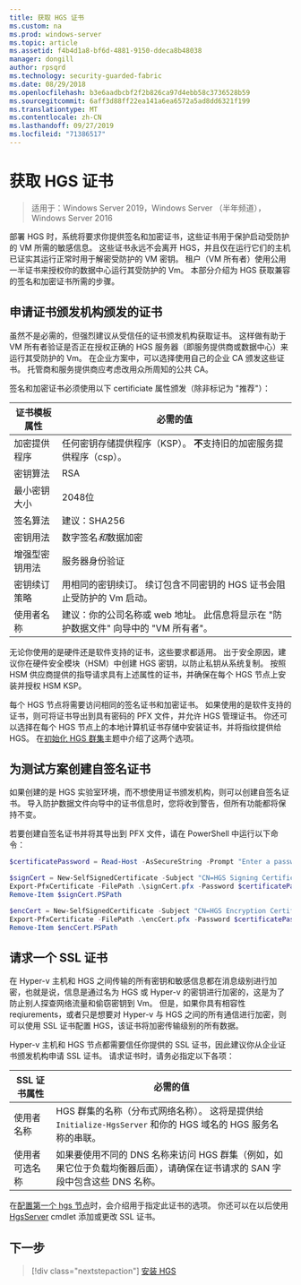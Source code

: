 ```yaml
---
title: 获取 HGS 证书
ms.custom: na
ms.prod: windows-server
ms.topic: article
ms.assetid: f4b4d1a8-bf6d-4881-9150-ddeca8b48038
manager: dongill
author: rpsqrd
ms.technology: security-guarded-fabric
ms.date: 08/29/2018
ms.openlocfilehash: b3e6aadbcbf2f2b826ca97d4ebb58c3736528b59
ms.sourcegitcommit: 6aff3d88ff22ea141a6ea6572a5ad8dd6321f199
ms.translationtype: MT
ms.contentlocale: zh-CN
ms.lasthandoff: 09/27/2019
ms.locfileid: "71386517"
---
```

# <a name="obtain-certificates-for-hgs"></a>获取 HGS 证书

>适用于：Windows Server 2019，Windows Server （半年频道），Windows Server 2016

部署 HGS 时，系统将要求你提供签名和加密证书，这些证书用于保护启动受防护的 VM 所需的敏感信息。
这些证书永远不会离开 HGS，并且仅在运行它们的主机已证实其运行正常时用于解密受防护的 VM 密钥。
租户（VM 所有者）使用公用一半证书来授权你的数据中心运行其受防护的 Vm。
本部分介绍为 HGS 获取兼容的签名和加密证书所需的步骤。

## <a name="request-certificates-from-your-certificate-authority"></a>申请证书颁发机构颁发的证书

虽然不是必需的，但强烈建议从受信任的证书颁发机构获取证书。
这样做有助于 VM 所有者验证是否正在授权正确的 HGS 服务器（即服务提供商或数据中心）来运行其受防护的 Vm。
在企业方案中，可以选择使用自己的企业 CA 颁发这些证书。
托管商和服务提供商应考虑改用众所周知的公共 CA。

签名和加密证书必须使用以下 certificiate 属性颁发（除非标记为 "推荐"）：

证书模板属性 | 必需的值 
------------------------------|----------------
加密提供程序               | 任何密钥存储提供程序（KSP）。 **不**支持旧的加密服务提供程序（csp）。
密钥算法                 | RSA
最小密钥大小              | 2048位
签名算法           | 建议：SHA256
密钥用法                     | 数字签名*和*数据加密
增强型密钥用法            | 服务器身份验证
密钥续订策略            | 用相同的密钥续订。 续订包含不同密钥的 HGS 证书会阻止受防护的 Vm 启动。
使用者名称                  | 建议：你的公司名称或 web 地址。 此信息将显示在 "防护数据文件" 向导中的 "VM 所有者"。

无论你使用的是硬件还是软件支持的证书，这些要求都适用。
出于安全原因，建议你在硬件安全模块（HSM）中创建 HGS 密钥，以防止私钥从系统复制。
按照 HSM 供应商提供的指导请求具有上述属性的证书，并确保在每个 HGS 节点上安装并授权 HSM KSP。

每个 HGS 节点将需要访问相同的签名证书和加密证书。
如果使用的是软件支持的证书，则可将证书导出到具有密码的 PFX 文件，并允许 HGS 管理证书。
你还可以选择在每个 HGS 节点上的本地计算机证书存储中安装证书，并将指纹提供给 HGS。
在[初始化 HGS 群集](guarded-fabric-initialize-hgs.md)主题中介绍了这两个选项。

## <a name="create-self-signed-certificates-for-test-scenarios"></a>为测试方案创建自签名证书

如果创建的是 HGS 实验室环境，而不想使用证书颁发机构，则可以创建自签名证书。
导入防护数据文件向导中的证书信息时，您将收到警告，但所有功能都将保持不变。

若要创建自签名证书并将其导出到 PFX 文件，请在 PowerShell 中运行以下命令：

```powershell
$certificatePassword = Read-Host -AsSecureString -Prompt "Enter a password for the PFX file"

$signCert = New-SelfSignedCertificate -Subject "CN=HGS Signing Certificate"
Export-PfxCertificate -FilePath .\signCert.pfx -Password $certificatePassword -Cert $signCert
Remove-Item $signCert.PSPath

$encCert = New-SelfSignedCertificate -Subject "CN=HGS Encryption Certificate"
Export-PfxCertificate -FilePath .\encCert.pfx -Password $certificatePassword -Cert $encCert
Remove-Item $encCert.PSPath
```

## <a name="request-an-ssl-certificate"></a>请求一个 SSL 证书

在 Hyper-v 主机和 HGS 之间传输的所有密钥和敏感信息都在消息级别进行加密，也就是说，信息是通过名为 HGS 或 Hyper-v 的密钥进行加密的，这是为了防止别人探查网络流量和偷窃密钥到 Vm。
但是，如果你具有相容性 reqiurements，或者只是想要对 Hyper-v 与 HGS 之间的所有通信进行加密，则可以使用 SSL 证书配置 HGS，该证书将加密传输级别的所有数据。

Hyper-v 主机和 HGS 节点都需要信任你提供的 SSL 证书，因此建议你从企业证书颁发机构申请 SSL 证书。 请求证书时，请务必指定以下各项：

SSL 证书属性 | 必需的值
-------------------------|---------------
使用者名称             | HGS 群集的名称（分布式网络名称）。 这将是提供给 `Initialize-HgsServer` 和你的 HGS 域名的 HGS 服务名称的串联。
使用者可选名称 | 如果要使用不同的 DNS 名称来访问 HGS 群集（例如，如果它位于负载均衡器后面），请确保在证书请求的 SAN 字段中包含这些 DNS 名称。

在[配置第一个 hgs 节点](guarded-fabric-initialize-hgs.md)时，会介绍用于指定此证书的选项。
你还可以在以后使用[HgsServer](https://docs.microsoft.com/powershell/module/hgsserver/set-hgsserver?view=win10-ps) cmdlet 添加或更改 SSL 证书。

## <a name="next-step"></a>下一步

> [!div class="nextstepaction"]
> [安装 HGS](guarded-fabric-choose-where-to-install-hgs.md)